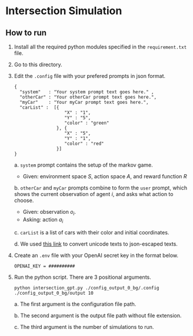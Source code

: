 # Intersection Simulation

## How to run
1. Install all the required python modules specified in the `requirement.txt` file. 
2. Go to this directory. 
3. Edit the `.config` file with your prefered prompts in json format.
    ```
    { 
      "system"   : "Your system prompt text goes here." ,
      "otherCar" : "Your otherCar prompt text goes here.",
      "myCar"    : "Your myCar prompt text goes here.",
      "carList" :  [{  
                       "X" : "1",
                       "Y" : "5", 
                       "color" : "green"
                    }, {
                       "X" : "5", 
                       "Y" : "1", 
                       "color" : "red"
                    }]
    }
    ```
    a. `system` prompt contains the setup of the markov game. 
    - Given: environment space $S$, action space $A$, and reward function $R$

    b. `otherCar` and `myCar` prompts combine to form the `user` prompt, which shows the current observation of agent $i$, and asks what action to choose. 
    - Given: observation $o_i$. 
    - Asking: action $a_i$

    c. `carList` is a list of cars with their color and initial coordinates.

    d. We used [this link](https://www.freeformatter.com/json-escape.html) to convert unicode texts to json-escaped texts.
4. Create an `.env` file with your OpenAI secret key in the format below. 
    ```
    OPENAI_KEY = ##########
    ```
5. Run the python script. There are 3 positional arguments. 
    ```
    python intersection_gpt.py ./config_output_0_bg/.config ./config_output_0_bg/output 10
    ```
    a. The first argument is the configuration file path.

    b. The second argument is the output file path without file extension.

    c. The third argument is the number of simulations to run. 